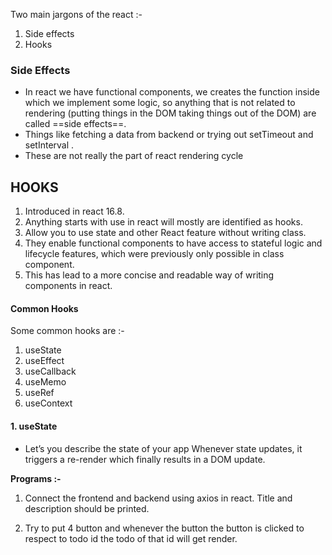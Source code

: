 Two main jargons of the react :-

1. Side effects
2. Hooks

### Side Effects
- In react we have functional components, we creates the function inside which we implement some logic, so anything that is not related to rendering (putting things in the DOM taking things out of the DOM) are called ==side effects==.
- Things like fetching a data from backend or trying out setTimeout and setInterval .
- These are not really the part of react rendering cycle

## HOOKS

1. Introduced in react 16.8.
2.  Anything starts with use in react will mostly are identified as hooks.
3. Allow you to use state and other React feature without writing class.
4. They enable functional components to have access to stateful logic and lifecycle features, which were previously only possible in class component.
5. This has lead to a more concise and readable way of writing components in react.

#### Common Hooks
Some common hooks are :-
1. useState
2. useEffect
3. useCallback
4. useMemo
5. useRef
6. useContext

#### 1. useState
- Let’s you describe the state of your app Whenever state updates, it triggers a re-render which finally results in a DOM update.

**Programs :-**
1. Connect the frontend and backend using axios in react. Title and description should be printed.

3. Try to put 4 button and whenever the button the button is clicked to respect to todo id the todo of that id will get render.